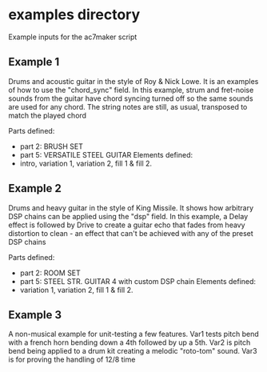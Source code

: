 # examples directory
Example inputs for the ac7maker script

## Example 1
Drums and acoustic guitar in the style of Roy & Nick Lowe. It is an examples of how to use the
"chord_sync" field. In this example, strum and fret-noise sounds from the guitar have
chord syncing turned off so the same sounds are used for any chord. The string notes
are still, as usual, transposed to match the played chord

Parts defined:
  - part 2: BRUSH SET
  - part 5: VERSATILE STEEL GUITAR
Elements defined:
  - intro, variation 1, variation 2, fill 1 & fill 2.

## Example 2
Drums and heavy guitar in the style of King Missile. It shows how arbitrary DSP chains
can be applied using the "dsp" field. In this example,
a Delay effect is followed by Drive to create a guitar echo that fades from heavy distortion
to clean - an effect that can't be achieved with any of the preset DSP chains

Parts defined:
  - part 2: ROOM SET
  - part 5: STEEL STR. GUITAR 4 with custom DSP chain
Elements defined:
  - variation 1, variation 2, fill 1 & fill 2.

## Example 3
A non-musical example for unit-testing a few features. Var1 tests pitch bend with
a french horn bending down a 4th followed by up a 5th. Var2 is pitch bend being
applied to a drum kit creating a melodic "roto-tom" sound. Var3 is for proving the
handling of 12/8 time
